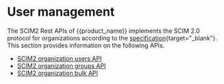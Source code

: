 # User management

The SCIM2 Rest APIs of {{product_name}} implements the SCIM 2.0 protocol for organizations according to the [specification](https://datatracker.ietf.org/doc/html/rfc7644){target="_blank"}. This section provides information on the following APIs.

- [SCIM2 organization users API]({{base_path}}/apis/organization-apis/scim2/scim2-org-user-mgt/)
- [SCIM2 organization groups API]({{base_path}}/apis/organization-apis/scim2/scim2-org-group-mgt/)
- [SCIM2 organization bulk API]({{base_path}}/apis/organization-apis/scim2/scim2-org-bulk-mgt/)